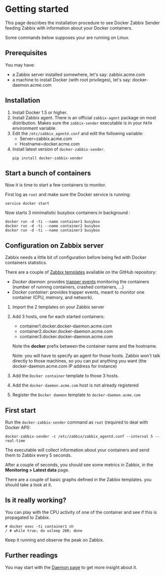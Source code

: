 # Getting started

This page describes the installation procedure to see Docker Zabbix Sender  feeding Zabbix with information about your Docker containers.

Some commands below supposes your are running on Linux.

## Prerequisites

You may have:
* a Zabbix server installed somewhere, let's say: zabbix.acme.com
* a machine to install Docker (with root privileges), let's say: docker-daemon.acme.com

## Installation

1. Install Docker 1.5 or higher.
1. Install Zabbix agent. There is an official `zabbix-agent` package on most distribution. Makes sure the `zabbix-sender` executable is in your `PATH` environment variable.
1. Edit the `/etc/zabbix_agentd.conf` and edit the following variable:
    * Server=zabbix.acme.com
    * Hostname=docker.acme.com
1. Install latest version of `docker-zabbix-sender`.
    ```shell
    pip install docker-zabbix-sender
    ```

## Start a bunch of containers

Now it is time to start a few containers to monitor. 

First log as `root` and make sure the Docker service is running:

```shell
service docker start
```

Now starts 3 minimalistic busybox containers in background :

```shell
docker run -d -ti --name container1 busybox
docker run -d -ti --name container2 busybox
docker run -d -ti --name container3 busybox
```

## Configuration on Zabbix server

Zabbix needs a little bit of configuration before being fed with Docker containers statistics.

There are a couple of [Zabbix templates](https://github.com/dockermeetupsinbordeaux/docker-zabbix-sender/tree/master/resources/zabbix_templates) available on the GitHub repository:
* *Docker daemon*: provides [trapper events](https://www.zabbix.com/documentation/2.4/manual/config/items/itemtypes/trapper) monitoring the containers (number of running containers, crashed containers, ...)
* *Docker container*: provides trapper events, meant to monitor one container (CPU, memory, and network).

1. Import the 2 templates on your Zabbix server
2. Add 3 hosts, one for each started containers:
    * container1.docker.docker-daemon.acme.com
    * container2.docker.docker-daemon.acme.com
    * container3.docker.docker-daemon.acme.com
    
    Note the **docker** prefix between the container name and the hostname. 
    
    Note: you will have to specify an agent for those hosts. Zabbix won't talk directly to those machines, so you can put anything you want (the docker-daemon.acme.com IP address for instance)
3. Add the `Docker container` template to those 3 hosts.
4. Add the `docker-daemon.acme.com` host is not already registered
5. Register the `Docker daemon` template to `docker-daemon.acme.com`

## First start

Run the `docker-zabbix-sender` command as `root` (required to deal with Docker API):

```shell
docker-zabbix-sender -c /etc/zabbix/zabbix_agentd.conf --interval 5 --real-time
```

The executable will collect information about your containers and send them to Zabbix every 5 seconds.

After a couple of seconds, you should see some metrics in Zabbix, in the **Monitoring > Latest data** page.

There are a couple of basic graphs defined in the Zabbix templates. you should take a look at it.

## Is it really working?

You can play with the CPU activity of one of the container and see if this is propagated to Zabbix.

```shell
# docker exec -ti container1 sh
/ # while true; do usleep 200; done
```

Keep it running and observe the peak on Zabbix.

## Further readings

You may start with the [Daemon page](daemon.md) to get more insight about it.